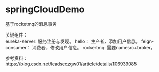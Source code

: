 # springCloudDemo  
基于rocketmq的消息事务 

关键组件：  
eureka-server:  服务注册与发现。
hello： 生产者，添加用户信息。
feign-consumer： 消费者，修改用户信息。
rockertmq: 需要namesrc+broker。

参考资料：    
https://blog.csdn.net/leadseczgw01/article/details/106939085

